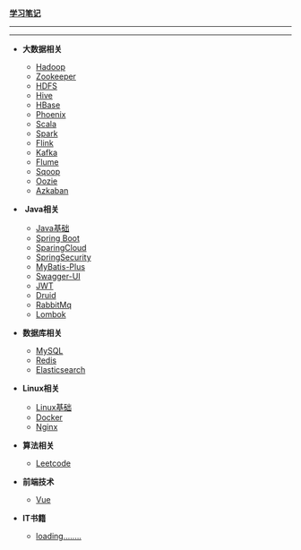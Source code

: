 [**学习笔记**](README.md)

---

---



- **大数据相关** 
  - [Hadoop](./大数据相关技术栈/01-Hadoop/README.md)
  - [Zookeeper]()
  - [HDFS](./大数据相关技术栈/03-HDFS/README.md)
  - [Hive]()
  - [HBase]()
  - [Phoenix]()
  - [Scala]()
  - [Spark]()
  - [Flink]()
  - [Kafka]()
  - [Flume]()
  - [Sqoop]()
  - [Oozie]()
  - [Azkaban]()


- ​ **Java相关** 

  - [Java基础]()
  - [Spring Boot]()
  - [SparingCloud]()
  - [SpringSecurity]()
  - [MyBatis-Plus]()
  - [Swagger-UI]()
  - [JWT]()
  - [Druid]()
  - [RabbitMq]()
  - [Lombok]()

- **数据库相关** 
  - [MySQL]()
  - [Redis]()
  - [Elasticsearch]()
- **Linux相关** 
  - [Linux基础]()
  - [Docker]()
  - [Nginx]()
- **算法相关** 
  - [Leetcode]()
- **前端技术** 
  - [Vue]()
- **IT书籍** 
  - [loading........]()